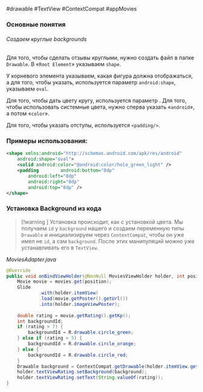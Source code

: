 #drawable #TextView #ContextCompat #appMovies 
### Основные понятия

###### Создаем круглые backgrounds

Для того, чтобы сделать отзывы круглыми, нужно создать файл в папке `Drawable`. В «`Root Element`» указываем `shape`. 

У корневого элемента указываем, какая фигура должна отображаться, а для того, чтобы указать, используется параметр `android:shape`, указываем `oval`. 

Для того, чтобы дать цвету кругу, используется параметр <solid android:color=«»/>. Для того, чтобы использовать системные цвета, нужно сперва указать «`android`», а потом «`color`».

Для того, чтобы указать отступы, используется `<padding/>`.
### Примеры использования:

```xml
<shape xmlns:android="http://schemas.android.com/apk/res/android"  
    android:shape="oval">  
    <solid android:color="@android:color/holo_green_light" />  
    <padding        android:bottom="8dp"  
        android:left="8dp"  
        android:right="8dp"  
        android:top="8dp" />  
</shape>
```

### Установка Background из кода

>[!warning ] Установка происходит, как с установкой цвета. Мы получаем `id` у `background` нашего и создаем переменную типы `Drawable` и инициализируем через `ContextCompat`, чтобы он уже имел не `id`, а сам `background`. После этих манипуляций можно уже устанавливать его в `TextView`.

*MoviesAdapter.java*
```java
@Override  
public void onBindViewHolder(@NonNull MoviesViewHolder holder, int position) {  
    Movie movie = movies.get(position);  
    Glide  
            .with(holder.itemView)  
            .load(movie.getPoster().getUrl())  
            .into(holder.imageViewPoster);  
  
    double rating = movie.getRating().getKp();  
    int backgroundId;  
    if (rating > 7) {  
        backgroundId = R.drawable.circle_green;  
    } else if (rating > 5) {  
        backgroundId = R.drawable.circle_orange;  
    } else {  
        backgroundId = R.drawable.circle_red;  
    }  
    Drawable background = ContextCompat.getDrawable(holder.itemView.getContext(), backgroundId);  
    holder.textViewRating.setBackground(background);  
    holder.textViewRating.setText(String.valueOf(rating));  
}
```